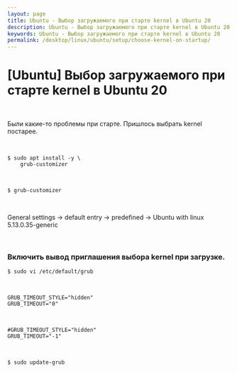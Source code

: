 ```yaml
---
layout: page
title: Ubuntu - Выбор загружаемого при старте kernel в Ubuntu 20
description: Ubuntu - Выбор загружаемого при старте kernel в Ubuntu 20
keywords: Ubuntu - Выбор загружаемого при старте kernel в Ubuntu 20
permalink: /desktop/linux/ubuntu/setup/choose-kernel-on-startup/
---
```


# [Ubuntu] Выбор загружаемого при старте kernel в Ubuntu 20

<br/>

Были какие-то проблемы при старте. Пришлось выбрать kernel постарее.

<br/>

```
$ sudo apt install -y \
    grub-customizer
```

<br/>

```
$ grub-customizer
```

<br/>

General settings -> default entry -> predefined -> Ubuntu with linux 5.13.0.35-generic

<!--
5.11.0-27-generic

-->

<br/>

### Включить вывод приглашения выбора kernel при загрузке.

```
$ sudo vi /etc/default/grub
```

<br/>

```
GRUB_TIMEOUT_STYLE="hidden"
GRUB_TIMEOUT="0"
```

<br/>

```
#GRUB_TIMEOUT_STYLE="hidden"
GRUB_TIMEOUT="-1"
```

<br/>

```
$ sudo update-grub
```
